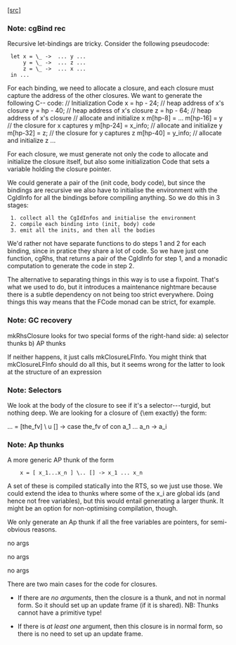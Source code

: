 [[src]](https://github.com/ghc/ghc/tree/master/compiler/codeGen/StgCmmBind.hs)
### Note: cgBind rec

   Recursive let-bindings are tricky.
   Consider the following pseudocode:

     let x = \_ ->  ... y ...
         y = \_ ->  ... z ...
         z = \_ ->  ... x ...
     in ...

   For each binding, we need to allocate a closure, and each closure must
   capture the address of the other closures.
   We want to generate the following C-- code:
     // Initialization Code
     x = hp - 24; // heap address of x's closure
     y = hp - 40; // heap address of x's closure
     z = hp - 64; // heap address of x's closure
     // allocate and initialize x
     m[hp-8]   = ...
     m[hp-16]  = y       // the closure for x captures y
     m[hp-24] = x_info;
     // allocate and initialize y
     m[hp-32] = z;       // the closure for y captures z
     m[hp-40] = y_info;
     // allocate and initialize z
     ...

   For each closure, we must generate not only the code to allocate and
   initialize the closure itself, but also some initialization Code that
   sets a variable holding the closure pointer.

   We could generate a pair of the (init code, body code), but since
   the bindings are recursive we also have to initialise the
   environment with the CgIdInfo for all the bindings before compiling
   anything.  So we do this in 3 stages:

     1. collect all the CgIdInfos and initialise the environment
     2. compile each binding into (init, body) code
     3. emit all the inits, and then all the bodies

   We'd rather not have separate functions to do steps 1 and 2 for
   each binding, since in pratice they share a lot of code.  So we
   have just one function, cgRhs, that returns a pair of the CgIdInfo
   for step 1, and a monadic computation to generate the code in step
   2.

   The alternative to separating things in this way is to use a
   fixpoint.  That's what we used to do, but it introduces a
   maintenance nightmare because there is a subtle dependency on not
   being too strict everywhere.  Doing things this way means that the
   FCode monad can be strict, for example.
 

### Note: GC recovery

 mkRhsClosure looks for two special forms of the right-hand side:
        a) selector thunks
        b) AP thunks

If neither happens, it just calls mkClosureLFInfo.  You might think
that mkClosureLFInfo should do all this, but it seems wrong for the
latter to look at the structure of an expression

### Note: Selectors

We look at the body of the closure to see if it's a selector---turgid,
but nothing deep.  We are looking for a closure of {\em exactly} the
form:

...  = [the_fv] \ u [] ->
         case the_fv of
           con a_1 ... a_n -> a_i

### Note: Ap thunks

A more generic AP thunk of the form

        x = [ x_1...x_n ] \.. [] -> x_1 ... x_n

A set of these is compiled statically into the RTS, so we just use
those.  We could extend the idea to thunks where some of the x_i are
global ids (and hence not free variables), but this would entail
generating a larger thunk.  It might be an option for non-optimising
compilation, though.

We only generate an Ap thunk if all the free variables are pointers,
for semi-obvious reasons.



no args

no args

 no args

 There are two main cases for the code for closures.

* If there are *no arguments*, then the closure is a thunk, and not in
  normal form. So it should set up an update frame (if it is
  shared). NB: Thunks cannot have a primitive type!

* If there is *at least one* argument, then this closure is in
  normal form, so there is no need to set up an update frame.
